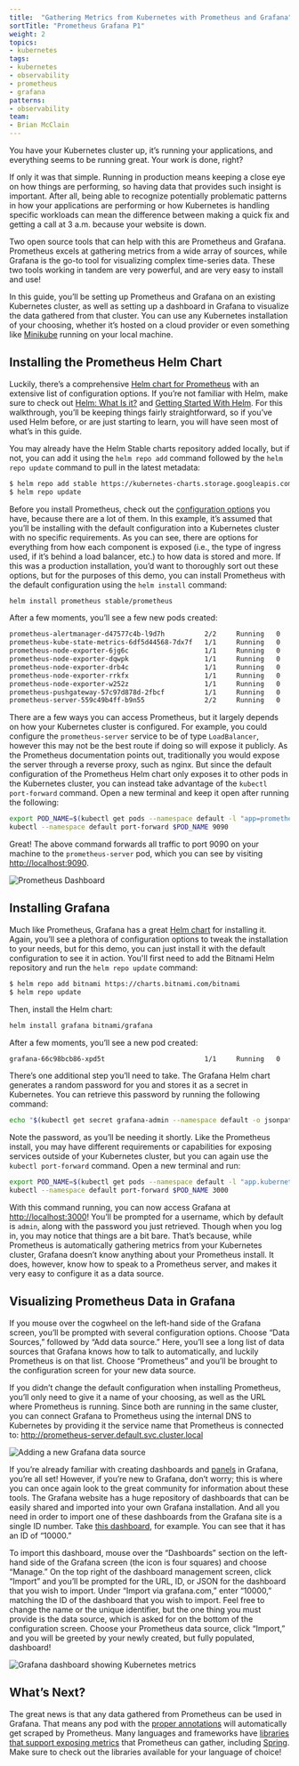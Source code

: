 ```yaml
---
title:  "Gathering Metrics from Kubernetes with Prometheus and Grafana"
sortTitle: "Prometheus Grafana P1"
weight: 2
topics:
- kubernetes
tags:
- kubernetes
- observability
- prometheus
- grafana
patterns:
- observability
team:
- Brian McClain
---
```


You have your Kubernetes cluster up, it’s running your applications, and everything seems to be running great. Your work is done, right?

If only it was that simple. Running in production means keeping a close eye on how things are performing, so having data that provides such insight is important. After all, being able to recognize potentially problematic patterns in how your applications are performing or how Kubernetes is handling specific workloads can mean the difference between making a quick fix and getting a call at 3 a.m. because your website is down.

Two open source tools that can help with this are Prometheus and Grafana. Prometheus excels at gathering metrics from a wide array of sources, while Grafana is the go-to tool for visualizing complex time-series data. These two tools working in tandem are very powerful, and are very easy to install and use!

In this guide, you’ll be setting up Prometheus and Grafana on an existing Kubernetes cluster, as well as setting up a dashboard in Grafana to visualize the data gathered from that cluster. You can use any Kubernetes installation of your choosing, whether it’s hosted on a cloud provider or even something like [Minikube](https://minikube.sigs.k8s.io/docs/) running on your local machine.
## Installing the Prometheus Helm Chart

Luckily, there’s a comprehensive [Helm chart for Prometheus](https://github.com/helm/charts/tree/master/stable/prometheus) with an extensive list of configuration options. If you’re not familiar with Helm, make sure to check out [Helm: What Is it?](/guides/kubernetes/helm-what-is/) and [Getting Started With Helm](/guides/kubernetes/helm-gs/). For this walkthrough, you’ll be keeping things fairly straightforward, so if you’ve used Helm before, or are just starting to learn, you will have seen most of what’s in this guide.

You may already have the Helm Stable charts repository added locally, but if not, you can add it using the `helm repo add` command followed by the `helm repo update` command to pull in the latest metadata:

```bash
$ helm repo add stable https://kubernetes-charts.storage.googleapis.com/
$ helm repo update
```

Before you install Prometheus, check out the [configuration options](https://github.com/helm/charts/tree/master/stable/prometheus#configuration) you have, because there are a lot of them. In this example, it’s assumed that you’ll be installing with the default configuration into a Kubernetes cluster with no specific requirements. As you can see, there are options for everything from how each component is exposed (i.e., the type of ingress used, if it’s behind a load balancer, etc.) to how data is stored and more. If this was a production installation, you’d want to thoroughly sort out these options, but for the purposes of this demo, you can install Prometheus with the default configuration using the `helm install` command:

```bash
helm install prometheus stable/prometheus
```

After a few moments, you’ll see a few new pods created:

```bash
prometheus-alertmanager-d47577c4b-l9d7h          2/2     Running   0          2d21h
prometheus-kube-state-metrics-6df5d44568-7dx7f   1/1     Running   0          2d21h
prometheus-node-exporter-6jg6c                   1/1     Running   0          2d21h
prometheus-node-exporter-dqwpk                   1/1     Running   0          2d21h
prometheus-node-exporter-drb4c                   1/1     Running   0          2d21h
prometheus-node-exporter-rrkfx                   1/1     Running   0          2d21h
prometheus-node-exporter-w252z                   1/1     Running   0          2d21h
prometheus-pushgateway-57c97d878d-2fbcf          1/1     Running   0          2d21h
prometheus-server-559c49b4ff-b9n55               2/2     Running   0          2d21h
```

There are a few ways you can access Prometheus, but it largely depends on how your Kubernetes cluster is configured. For example, you could configure the `prometheus-server` service to be of type `LoadBalancer`, however this may not be the best route if doing so will expose it publicly. As the Prometheus documentation points out, traditionally you would expose the server through a reverse proxy, such as nginx. But since the default configuration of the Prometheus Helm chart only exposes it to other pods in the Kubernetes cluster, you can instead take advantage of the `kubectl port-forward` command. Open a new terminal and keep it open after running the following:

```bash
export POD_NAME=$(kubectl get pods --namespace default -l "app=prometheus,component=server" -o jsonpath="{.items[0].metadata.name}")
kubectl --namespace default port-forward $POD_NAME 9090
```

Great! The above command forwards all traffic to port 9090 on your machine to the `prometheus-server` pod, which you can see by visiting [http://localhost:9090](http://localhost:9090).

![Prometheus Dashboard](/images/guides/kubernetes/prometheus-grafana/prometheus-001.png)

## Installing Grafana

Much like Prometheus, Grafana has a great [Helm chart](https://hub.helm.sh/charts/bitnami/grafana) for installing it. Again, you’ll see a plethora of configuration options to tweak the installation to your needs, but for this demo, you can just install it with the default configuration to see it in action. You'll first need to add the Bitnami Helm repository and run the `helm repo update` command:

```bash
$ helm repo add bitnami https://charts.bitnami.com/bitnami
$ helm repo update
```

Then, install the Helm chart:

```bash
helm install grafana bitnami/grafana
```

After a few moments, you’ll see a new pod created:

```bash
grafana-66c98bcb86-xpd5t                         1/1     Running   0          2d23h
```

There’s one additional step you’ll need to take. The Grafana Helm chart generates a random password for you and stores it as a secret in Kubernetes. You can retrieve this password by running the following command:

```bash
echo "$(kubectl get secret grafana-admin --namespace default -o jsonpath="{.data.GF_SECURITY_ADMIN_PASSWORD}" | base64 --decode)"
```

Note the password, as you’ll be needing it shortly. Like the Prometheus install, you may have different requirements or capabilities for exposing services outside of your Kubernetes cluster, but you can again use the `kubectl port-forward` command. Open a new terminal and run:

```bash
export POD_NAME=$(kubectl get pods --namespace default -l "app.kubernetes.io/name=grafana,app.kubernetes.io/instance=grafana" -o jsonpath="{.items[0].metadata.name}")
kubectl --namespace default port-forward $POD_NAME 3000
```

With this command running, you can now access Grafana at [http://localhost:3000](http://localhost:3000)! You’ll be prompted for a username, which by default is `admin`, along with the password you just retrieved. Though when you log in, you may notice that things are a bit bare. That’s because, while Prometheus is automatically gathering metrics from your Kubernetes cluster, Grafana doesn’t know anything about your Prometheus install. It does, however, know how to speak to a Prometheus server, and makes it very easy to configure it as a data source. 

## Visualizing Prometheus Data in Grafana

If you mouse over the cogwheel on the left-hand side of the Grafana screen, you’ll be prompted with several configuration options. Choose “Data Sources,” followed by “Add data source.” Here, you’ll see a long list of data sources that Grafana knows how to talk to automatically, and luckily Prometheus is on that list. Choose “Prometheus” and you’ll be brought to the configuration screen for your new data source.

If you didn’t change the default configuration when installing Prometheus, you’ll only need to give it a name of your choosing, as well as the URL where Prometheus is running. Since both are running in the same cluster, you can connect Grafana to Prometheus using the internal DNS to Kubernetes by providing it the service name that Prometheus is connected to: http://prometheus-server.default.svc.cluster.local

![Adding a new Grafana data source](/images/guides/kubernetes/prometheus-grafana/prometheus-002.png)

If you’re already familiar with creating dashboards and [panels](https://grafana.com/docs/grafana/latest/panels/panels-overview/) in Grafana, you’re all set! However, if you’re new to Grafana, don’t worry; this is where you can once again look to the great community for information about these tools. The Grafana website has a huge repository of dashboards that can be easily shared and imported into your own Grafana installation. And all you need in order to import one of these dashboards from the Grafana site is a single ID number. Take [this dashboard](https://grafana.com/grafana/dashboards/10000), for example. You can see that it has an ID of “10000.”

To import this dashboard, mouse over the “Dashboards” section on the left-hand side of the Grafana screen (the icon is four squares) and choose “Manage.” On the top right of the dashboard management screen, click “Import” and you’ll be prompted for the URL, ID, or JSON for the dashboard that you wish to import. Under “Import via grafana.com,” enter “10000,” matching the ID of the dashboard that you wish to import. Feel free to change the name or the unique identifier, but the one thing you must provide is the data source, which is asked for on the bottom of the configuration screen. Choose your Prometheus data source, click “Import,” and you will be greeted by your newly created, but fully populated, dashboard!

![Grafana dashboard showing Kubernetes metrics](/images/guides/kubernetes/prometheus-grafana/prometheus-003.png)

## What’s Next?

The great news is that any data gathered from Prometheus can be used in Grafana. That means any pod with the [proper annotations](https://github.com/helm/charts/tree/master/stable/prometheus#scraping-pod-metrics-via-annotations) will automatically get scraped by Prometheus. Many languages and frameworks have [libraries that support exposing metrics](https://prometheus.io/docs/instrumenting/clientlibs/) that Prometheus can gather, including [Spring](https://docs.spring.io/spring-boot/docs/current/reference/html/production-ready-features.html#production-ready-metrics-export-prometheus). Make sure to check out the libraries available for your language of choice!